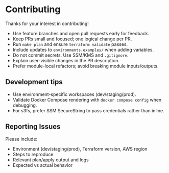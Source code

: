 # Contributing

Thanks for your interest in contributing!

- Use feature branches and open pull requests early for feedback.
- Keep PRs small and focused; one logical change per PR.
- Run `make plan` and ensure `terraform validate` passes.
- Include updates to `environments.examples/` when adding variables.
- Do not commit secrets. Use SSM/KMS and `.gitignore`.
- Explain user-visible changes in the PR description.
- Prefer module-local refactors; avoid breaking module inputs/outputs.

## Development tips
- Use environment-specific workspaces (dev/staging/prod).
- Validate Docker Compose rendering with `docker compose config` when debugging.
- For s3fs, prefer SSM SecureString to pass credentials rather than inline.

## Reporting Issues
Please include:
- Environment (dev/staging/prod), Terraform version, AWS region
- Steps to reproduce
- Relevant plan/apply output and logs
- Expected vs actual behavior
